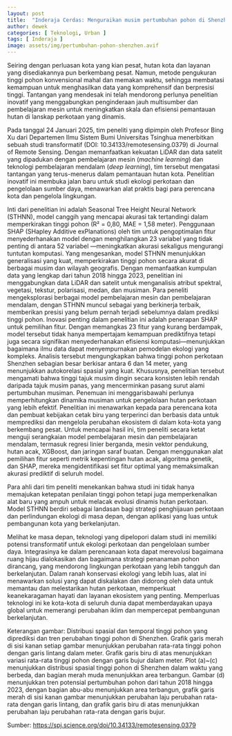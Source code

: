 ```yaml
---
layout: post
title:  "Inderaja Cerdas: Menguraikan musim pertumbuhan pohon di Shenzhen"
author: dewek
categories: [ Teknologi, Urban ]
tags: [ Inderaja ]
image: assets/img/pertumbuhan-pohon-shenzhen.avif
---
```


Seiring dengan perluasan kota yang kian pesat, hutan kota dan layanan yang disediakannya pun berkembang pesat. Namun, metode pengukuran tinggi pohon konvensional mahal dan memakan waktu, sehingga membatasi kemampuan untuk menghasilkan data yang komprehensif dan berpresisi tinggi. Tantangan yang mendesak ini telah mendorong perlunya penelitian inovatif yang menggabungkan penginderaan jauh multisumber dan pembelajaran mesin untuk meningkatkan skala dan efisiensi pemantauan hutan di lanskap perkotaan yang dinamis.

Pada tanggal 24 Januari 2025, tim peneliti yang dipimpin oleh Profesor Bing Xu dari Departemen Ilmu Sistem Bumi Universitas Tsinghua menerbitkan sebuah studi transformatif (DOI: 10.34133/remotesensing.0379) di Journal of Remote Sensing. Dengan memanfaatkan kekuatan LiDAR dan data satelit yang dipadukan dengan pembelajaran mesin (_machine learning_) dan teknologi pembelajaran mendalam (_deep learning_), tim tersebut mengatasi tantangan yang terus-menerus dalam pemantauan hutan kota. Penelitian inovatif ini membuka jalan baru untuk studi ekologi perkotaan dan pengelolaan sumber daya, menawarkan alat praktis bagi para perencana kota dan pengelola lingkungan.

Inti dari penelitian ini adalah Seasonal Tree Height Neural Network (STHNN), model canggih yang mencapai akurasi tak tertandingi dalam memperkirakan tinggi pohon (R² = 0,80, MAE = 1,58 meter). Penggunaan SHAP (SHapley Additive exPlanations) oleh tim untuk pengoptimalan fitur menyederhanakan model dengan menghilangkan 23 variabel yang tidak penting di antara 52 variabel —meningkatkan akurasi sekaligus mengurangi tuntutan komputasi. Yang mengesankan, model STHNN menunjukkan generalisasi yang kuat, memperkirakan tinggi pohon secara akurat di berbagai musim dan wilayah geografis. Dengan memanfaatkan kumpulan data yang lengkap dari tahun 2018 hingga 2023, penelitian ini menggabungkan data LiDAR dan satelit untuk menganalisis atribut spektral, vegetasi, tekstur, polarisasi, medan, dan musiman. Para peneliti mengeksplorasi berbagai model pembelajaran mesin dan pembelajaran mendalam, dengan STHNN muncul sebagai yang berkinerja terbaik, memberikan presisi yang belum pernah terjadi sebelumnya dalam prediksi tinggi pohon. Inovasi penting dalam penelitian ini adalah penerapan SHAP untuk pemilihan fitur. Dengan memangkas 23 fitur yang kurang berdampak, model tersebut tidak hanya mempertajam kemampuan prediktifnya tetapi juga secara signifikan menyederhanakan efisiensi komputasi—menunjukkan bagaimana ilmu data dapat menyempurnakan pemodelan ekologi yang kompleks. Analisis tersebut mengungkapkan bahwa tinggi pohon perkotaan Shenzhen sebagian besar berkisar antara 6 dan 14 meter, yang menunjukkan autokorelasi spasial yang kuat. Khususnya, penelitian tersebut mengamati bahwa tinggi tajuk musim dingin secara konsisten lebih rendah daripada tajuk musim panas, yang mencerminkan pasang surut alami pertumbuhan musiman. Penemuan ini menggarisbawahi perlunya memperhitungkan dinamika musiman untuk pengelolaan hutan perkotaan yang lebih efektif. Penelitian ini menawarkan kepada para perencana kota dan pembuat kebijakan cetak biru yang terperinci dan berbasis data untuk memprediksi dan mengelola perubahan ekosistem di dalam kota-kota yang berkembang pesat. Untuk mencapai hasil ini, tim peneliti secara ketat menguji serangkaian model pembelajaran mesin dan pembelajaran mendalam, termasuk regresi linier berganda, mesin vektor pendukung, hutan acak, XGBoost, dan jaringan saraf buatan. Dengan menggunakan alat pemilihan fitur seperti metrik kepentingan hutan acak, algoritma genetik, dan SHAP, mereka mengidentifikasi set fitur optimal yang memaksimalkan akurasi prediktif di seluruh model.

Para ahli dari tim peneliti menekankan bahwa studi ini tidak hanya memajukan ketepatan penilaian tinggi pohon tetapi juga memperkenalkan alat baru yang ampuh untuk melacak evolusi dinamis hutan perkotaan. Model STHNN berdiri sebagai landasan bagi strategi penghijauan perkotaan dan perlindungan ekologi di masa depan, dengan aplikasi yang luas untuk pembangunan kota yang berkelanjutan.

Melihat ke masa depan, teknologi yang dipelopori dalam studi ini memiliki potensi transformatif untuk ekologi perkotaan dan pengelolaan sumber daya. Integrasinya ke dalam perencanaan kota dapat merevolusi bagaimana ruang hijau dialokasikan dan bagaimana strategi penanaman pohon dirancang, yang mendorong lingkungan perkotaan yang lebih tangguh dan berkelanjutan. Dalam ranah konservasi ekologi yang lebih luas, alat ini menawarkan solusi yang dapat diskalakan dan didorong oleh data untuk memantau dan melestarikan hutan perkotaan, memperkuat keanekaragaman hayati dan layanan ekosistem yang penting. Memperluas teknologi ini ke kota-kota di seluruh dunia dapat memberdayakan upaya global untuk memerangi perubahan iklim dan mempercepat pembangunan berkelanjutan.

Keterangan gambar: Distribusi spasial dan temporal tinggi pohon yang diprediksi dan tren perubahan tinggi pohon di Shenzhen. Grafik garis merah di sisi kanan setiap gambar menunjukkan perubahan rata-rata tinggi pohon dengan garis lintang dalam meter. Grafik garis biru di atas menunjukkan variasi rata-rata tinggi pohon dengan garis bujur dalam meter. Plot (a)~(c) menunjukkan distribusi spasial tinggi pohon di Shenzhen dalam waktu yang berbeda, dan bagian merah muda menunjukkan area terbangun. Gambar (d) menunjukkan tren potensial pertumbuhan pohon dari tahun 2018 hingga 2023, dengan bagian abu-abu menunjukkan area terbangun, grafik garis merah di sisi kanan gambar menunjukkan perubahan laju perubahan rata-rata dengan garis lintang, dan grafik garis biru di atas menunjukkan perubahan laju perubahan rata-rata dengan garis bujur.

Sumber: <https://spj.science.org/doi/10.34133/remotesensing.0379>
